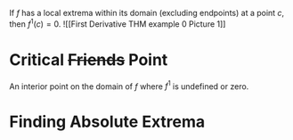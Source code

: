 If $f$ has a local extrema within its domain (excluding endpoints) at a point $c$, then $f^1(c)=0$.
![[First Derivative THM example 0 Picture 1]]
# Critical ~~Friends~~ Point
An interior point on the domain of $f$ where $f^1$ is undefined or zero.
# Finding Absolute Extrema